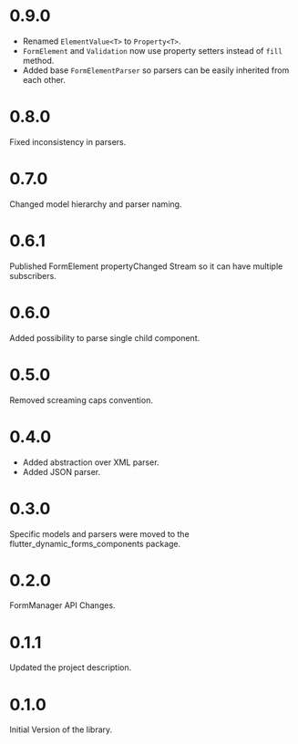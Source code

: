 # 0.9.0

- Renamed `ElementValue<T>` to `Property<T>`.
- `FormElement` and `Validation` now use property setters instead of `fill` method.
- Added base `FormElementParser` so parsers can be easily inherited from each other.

# 0.8.0

Fixed inconsistency in parsers.

# 0.7.0

Changed model hierarchy and parser naming. 

# 0.6.1

Published FormElement propertyChanged Stream so it can have multiple subscribers.

# 0.6.0

Added possibility to parse single child component.

# 0.5.0

Removed screaming caps convention.

# 0.4.0

- Added abstraction over XML parser.
- Added JSON parser.

# 0.3.0

Specific models and parsers were moved to the flutter_dynamic_forms_components package.

# 0.2.0

FormManager API Changes.

# 0.1.1

Updated the project description.

# 0.1.0

Initial Version of the library.